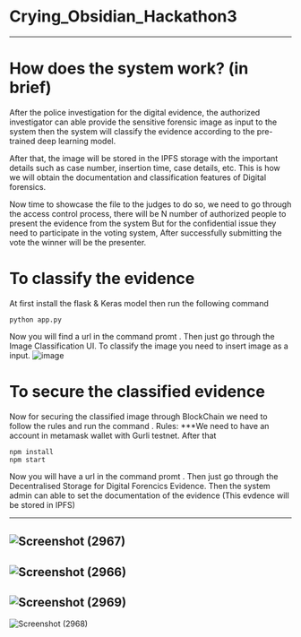 # Crying_Obsidian_Hackathon3
---
# How does the system work? (in brief)
After the police investigation for the digital evidence, the authorized investigator can able provide the sensitive forensic image as input to the system then the system will classify the evidence according to the pre-trained deep learning model.

After that, the image will be stored in the IPFS storage with the important details such as case number, insertion time, case details, etc. This is how we will obtain the documentation and classification features of Digital forensics.
 
Now time to showcase the file to the judges to do so, we need to go through the access control process, there will be N number of authorized people to present the evidence from the system But for the confidential issue they need to participate in the voting system, After successfully submitting the vote the winner will be the presenter.


# To classify the evidence

At first install the flask & Keras model then run the following command
```
python app.py
```
Now you will find a url in the command promt . Then just go through the Image Classification UI. To classify the image you need to insert image as a input.
![image](https://user-images.githubusercontent.com/47039014/198812618-b47c60dd-c4e3-4aa5-a038-b26ce3fa594b.png)

# To secure the classified evidence
Now for securing the classified image through BlockChain we need to follow the rules and run the command .
Rules:
***We need to have an account in metamask wallet with Gurli testnet. After that 

```npm init
npm install
npm start
```

Now you will have a url in the command promt . Then just go through the Decentralised Storage for Digital Forencics Evidence.
Then the system admin can able to set the documentation of the evidence (This evdence will be stored in IPFS)

---
![Screenshot (2967)](https://user-images.githubusercontent.com/47039014/198813655-72d79c85-6366-4bf8-a7c9-f207483641ed.png)
---
![Screenshot (2966)](https://user-images.githubusercontent.com/47039014/198813681-c8b568dc-79d7-41b5-8de8-1a2732b8568e.png)
---
![Screenshot (2969)](https://user-images.githubusercontent.com/47039014/198813695-f1f08ef7-9d9d-4872-b375-ebb2c0d51b66.png)
---
![Screenshot (2968)](https://user-images.githubusercontent.com/47039014/198813704-c546b6f5-0f27-4ec1-a794-2ab6aebc0d40.png)





